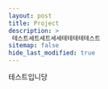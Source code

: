 ```yaml
---
layout: post
title: Project
description: >
 테스트세트세트세세테테테테테스트
sitemap: false
hide_last_modified: true
---
```

테스트입니당